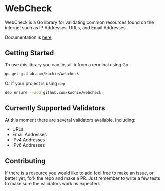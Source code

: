 # WebCheck

WebCheck is a Go library for validating common resources found on the internet such as IP Addresses, URLs, and Email Addresses.

Documentation is [here](https://godoc.org/github.com/kochie/webcheck)

## Getting Started

To use this library you can install it from a terminal using Go.
```bash
go get github.com/kochie/webcheck
```
Or if your project is using `dep`
```bash
dep ensure --add github.com/kochie/webcheck
```

## Currently Supported Validators
At this moment there are several validators available. Including:
- URLs
- Email Addresses
- IPv4 Addresses
- IPv6 Addresses

## Contributing

If there is a resource you would like to add feel free to make an issue, or better yet, fork the repo and make a PR. Just remember to write a few tests to make sure the validators work as expected.
